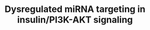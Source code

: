 ---
annotations:
- id: DOID:9352
  parent: disease of metabolism
  type: Disease Ontology
  value: type 2 diabetes mellitus
- id: PW:0000004
  parent: regulatory pathway
  type: Pathway Ontology
  value: regulatory pathway
- id: DOID:10603
  parent: disease of metabolism
  type: Disease Ontology
  value: glucose intolerance
authors:
- AARandCo
- Mkutmon
- Khanspers
- Eweitz
- Egonw
citedin: ''
communities: []
description: This pathway is modeled after figure 4b from kwon et al. Expression of
  specific miRNA in Cmah-null mice (mice that develop fasting hyperglycemia, glucose
  intolerance, and characteristics of type 2 diabetes after being fed a high fat diet)
  are disregulated, leading to the development of complications. The disregulated
  miRNA influence the expression of their target genes through interaction with the
  Insulin signaling and the PI3K/AKT signalling pathways.
last-edited: 2024-02-22
ndex: null
organisms:
- Mus musculus
redirect_from:
- /index.php/Pathway:WP3855
- /instance/WP3855
- /instance/WP3855_r128795
revision: r128795
schema-jsonld:
- '@context': https://schema.org/
  '@id': https://wikipathways.github.io/pathways/WP3855.html
  '@type': Dataset
  creator:
    '@type': Organization
    name: WikiPathways
  description: This pathway is modeled after figure 4b from kwon et al. Expression
    of specific miRNA in Cmah-null mice (mice that develop fasting hyperglycemia,
    glucose intolerance, and characteristics of type 2 diabetes after being fed a
    high fat diet) are disregulated, leading to the development of complications.
    The disregulated miRNA influence the expression of their target genes through
    interaction with the Insulin signaling and the PI3K/AKT signalling pathways.
  keywords:
  - Acaca
  - Bad
  - Bcl2
  - Bcl2l11
  - Ccnd2
  - Cdkn1b
  - Col1a1
  - Col1a2
  - Col3a1
  - Col4a2
  - Col5a3
  - Crkl
  - Eif4e2
  - Exoc7
  - Fasn
  - Flot2
  - Mapk3
  - Mtor
  - Pik3r1
  - Pik3r3
  - Prkar2a
  - Prkx
  - Raf1
  - Rheb
  - Socs1
  - Sos1
  license: CC0
  name: Dysregulated miRNA targeting in insulin/PI3K-AKT signaling
seo: CreativeWork
title: Dysregulated miRNA targeting in insulin/PI3K-AKT signaling
wpid: WP3855
---